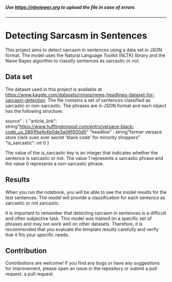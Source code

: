 ##### Use https://nbviewer.org to upload the file in case of errors
---

# Detecting Sarcasm in Sentences
This project aims to detect sarcasm in sentences using a data set in JSON format. The model uses the Natural Language Toolkit (NLTK) library and the Naive Bayes algorithm to classify sentences as sarcastic or not.

## Data set
The dataset used in this project is available at https://www.kaggle.com/datasets/rmisra/news-headlines-dataset-for-sarcasm-detection. The file contains a set of sentences classified as sarcastic or non-sarcastic. The phrases are in JSON format and each object has the following structure:

source" : {
"article_link": string"https://www.huffingtonpost.com/entry/versace-black-code_us_5861fbefe4b0de3a08f600d5"
"headline" : string"former versace store clerk sues over secret 'black code' for minority shoppers"
"is_sarcastic": int 0
}

The value of the is_sarcastic key is an integer that indicates whether the sentence is sarcastic or not. The value 1 represents a sarcastic phrase and the value 0 represents a non-sarcastic phrase.

## Results
When you run the notebook, you will be able to see the model results for the test sentences. The model will provide a classification for each sentence as sarcastic or not sarcastic.

It is important to remember that detecting sarcasm in sentences is a difficult and often subjective task. This model was trained on a specific set of phrases and may not work well on other datasets. Therefore, it is recommended that you evaluate the template results carefully and verify that it fits your specific needs.

## Contribution
Contributions are welcome! If you find any bugs or have any suggestions for improvement, please open an issue in the repository or submit a pull request.
a pull request.
